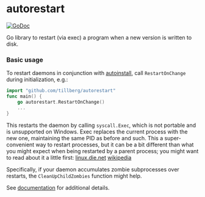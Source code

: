 # autorestart

[![GoDoc](https://godoc.org/github.com/tillberg/autorestart?status.png)](http://godoc.org/github.com/tillberg/autorestart)

Go library to restart (via exec) a program when a new version is written to disk.

### Basic usage

To restart daemons in conjunction with [autoinstall][autoinstall], call
`RestartOnChange` during initialization, e.g.:

```go
import "github.com/tillberg/autorestart"
func main() {
    go autorestart.RestartOnChange()
    ...
}
```

This restarts the daemon by calling `syscall.Exec`, which is not portable and is unsupported
on Windows. Exec replaces the current process with the new one, maintaining the same PID
as before and such. This a super-convenient way to restart processes, but it can be a bit
different than what you might expect when being restarted by a parent process; you might want
to read about it a little first: [linux.die.net][linux.die.net] [wikipedia][wikipedia]

Specifically, if your daemon accumulates zombie subprocesses over restarts, the
`CleanUpChildZombies` function might help.

See [documentation][documentation] for additional details.

[documentation]: http://godoc.org/github.com/tillberg/autorestart
[autoinstall]: https://github.com/tillberg/autoinstall
[linux.die.net]: http://linux.die.net/man/3/exec
[wikipedia]: https://en.wikipedia.org/wiki/Exec_(computing)
